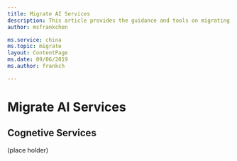 ```yaml
---
title: Migrate AI Services
description: This article provides the guidance and tools on migrating AI resources.
author: msfrankchen

ms.service: china 
ms.topic: migrate
layout: ContentPage 
ms.date: 09/06/2019
ms.author: frankch

---
```


# Migrate AI Services

## Cognetive Services
(place holder)


